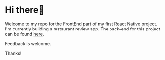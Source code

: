 # Hi there👋

Welcome to my repo for the FrontEnd part of my first React Native project. I'm currently building a restaurant review app. The back-end for this project can be found [here](https://github.com/matbog23/BackendTest).

Feedback is welcome.

Thanks!